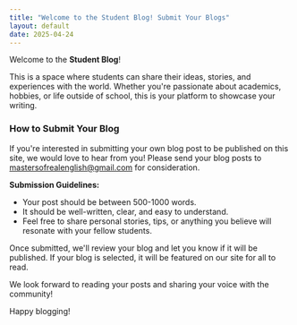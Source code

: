 ```yaml
---
title: "Welcome to the Student Blog! Submit Your Blogs"
layout: default
date: 2025-04-24
---
```

Welcome to the **Student Blog**!

This is a space where students can share their ideas, stories, and experiences with the world. Whether you're passionate about academics, hobbies, or life outside of school, this is your platform to showcase your writing.

### How to Submit Your Blog
If you're interested in submitting your own blog post to be published on this site, we would love to hear from you! Please send your blog posts to [mastersofrealenglish@gmail.com](mailto:mastersofrealenglish@gmail.com) for consideration.

**Submission Guidelines:**
- Your post should be between 500-1000 words.
- It should be well-written, clear, and easy to understand.
- Feel free to share personal stories, tips, or anything you believe will resonate with your fellow students.

Once submitted, we'll review your blog and let you know if it will be published. If your blog is selected, it will be featured on our site for all to read.

We look forward to reading your posts and sharing your voice with the community!

Happy blogging!
